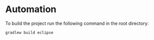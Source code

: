 # Automation

To build the project run the following command in the root directory:
```
gradlew build eclipse
```
